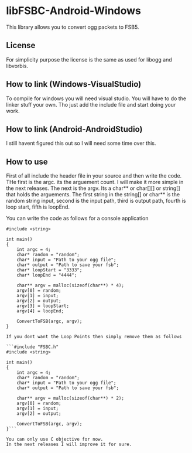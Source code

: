 # libFSBC-Android-Windows
This library allows you to convert ogg packets to FSB5.

## License
For simplicity purpose the license is the same as used for libogg and libvorbis.

## How to link (Windows-VisualStudio)
To compile for windows you will need visual studio.
You will have to do the linker stuff your own.
Tho just add the include file and start doing your work.

## How to link (Android-AndroidStudio)
I still havent figured this out so I will need some time over this.

## How to use
First of all include the header file in your source and then write the code.
THe first is the argc.
its the arguement count.
I will make it more simple in the next releases.
The next is the argv.
Its a char** or char[][] or string[] that holds the arguements.
The first string in the string[] or char** is the random string input, second is the input path, third is output path, fourth is loop start, fifth is loopEnd.

You can write the code as follows for a console application

```#include "FSBC.h"
#include <string>

int main()
{
	int argc = 4;
	char* random = "random";
	char* input = "Path to your ogg file";
	char* output = "Path to save your fsb";
	char* loopStart = "3333";
	char* loopEnd = "4444";

	char** argv = malloc(sizeof(char**) * 4);
	argv[0] = random;
	argv[1] = input;
	argv[2] = output;
	argv[3] = loopStart;
	argv[4] = loopEnd;

	ConvertToFSB(argc, argv);
}

If you dont want the Loop Points then simply remove them as follows

```#include "FSBC.h"
#include <string>

int main()
{
	int argc = 4;
	char* random = "random";
	char* input = "Path to your ogg file";
	char* output = "Path to save your fsb";

	char** argv = malloc(sizeof(char**) * 2);
	argv[0] = random;
	argv[1] = input;
	argv[2] = output;

	ConvertToFSB(argc, argv);
}```

You can only use C objective for now.
In the next releases I will improve it for sure.
